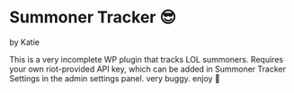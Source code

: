 # Summoner Tracker 😎 
by Katie

This is a very incomplete WP plugin that tracks LOL summoners. Requires your own riot-provided API key, which can be added in Summoner Tracker Settings in the admin settings panel. very buggy. enjoy 🐛

